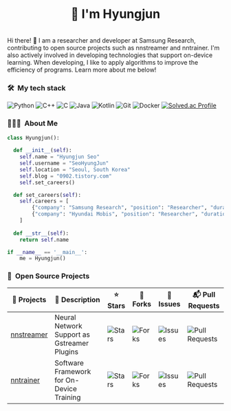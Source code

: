 <h1 align="center">
  <b>👋 I'm Hyungjun</b>
</h1>
<br>
Hi there! 👋 I am a researcher and developer at Samsung Research, contributing to open source projects such as nnstreamer and nntrainer. I'm also actively involved in developing technologies that support on-device learning. When developing, I like to apply algorithms to improve the efficiency of programs. Learn more about me below!

### 🛠 &nbsp;My tech stack
![Python](https://img.shields.io/badge/python-3776AB?style=flat&logo=python&logoColor=white)
![C++](https://img.shields.io/badge/c++-%23333333.svg?style=flat&logo=c%2B%2B&logoColor=white)
![C](https://img.shields.io/badge/c-%23454545.svg?style=flat&logo=c&logoColor=white)
![Java](https://img.shields.io/badge/java-%23ED8B00.svg?style=flat&logo=openjdk&logoColor=white)
![Kotlin](https://img.shields.io/badge/kotlin-%237F52FF.svg?style=flat&logo=kotlin&logoColor=white)
![Git](https://img.shields.io/badge/-Git-F05032?style=flat&logo=git&logoColor=ffffff)
![Docker](https://img.shields.io/badge/-Docker-46a2f1?style=flat&logo=docker&logoColor=ffffff)
[![Solved.ac Profile](http://mazassumnida.wtf/api/mini/generate_badge?boj=wqwwq96)](https://solved.ac/wqwwq96)

### 👨🏻‍💻 &nbsp;About Me
```python
class Hyungjun():
    
  def __init__(self):
    self.name = "Hyungjun Seo"
    self.username = "SeoHyungJun"
    self.location = "Seoul, South Korea"
    self.blog = "0902.tistory.com"
    self.set_careers()

  def set_careers(self):
    self.careers = [
        {"company": "Samsung Research", "position": "Researcher", "duration": "2022.06-present"},
        {"company": "Hyundai Mobis", "position": "Researcher", "duration": "2021.03-2022.06"}
    ]
  
  def __str__(self):
    return self.name

if __name__ == '__main__':
    me = Hyungjun()
```

### 🚀 &nbsp;Open Source Projects

| 🎁 Projects | 📝 Description | ⭐ Stars | 🍴 Forks | 🚧 Issues | 📬 Pull Requests |
|-------------|-------------|-------------|---------|----------|------------------|
| [nnstreamer](https://github.com/nnstreamer/nnstreamer) | Neural Network Support as Gstreamer Plugins | ![Stars](https://img.shields.io/github/stars/nnstreamer/nnstreamer?style=flat-square&labelColor=343b41) | ![Forks](https://img.shields.io/github/forks/nnstreamer/nnstreamer?style=flat-square&labelColor=343b41) | ![Issues](https://img.shields.io/github/issues/nnstreamer/nnstreamer?style=flat-square&labelColor=343b41) | ![Pull Requests](https://img.shields.io/github/issues-pr/nnstreamer/nnstreamer?style=flat-square&labelColor=343b41) |
| [nntrainer](https://github.com/nnstreamer/nntrainer) | Software Framework for On-Device Training | ![Stars](https://img.shields.io/github/stars/nnstreamer/nntrainer?style=flat-square&labelColor=343b41) | ![Forks](https://img.shields.io/github/forks/nnstreamer/nntrainer?style=flat-square&labelColor=343b41) | ![Issues](https://img.shields.io/github/issues/nnstreamer/nntrainer?style=flat-square&labelColor=343b41) | ![Pull Requests](https://img.shields.io/github/issues-pr/nnstreamer/nntrainer?style=flat-square&labelColor=343b41) |

